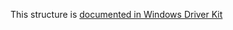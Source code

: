 This structure is [documented in Windows Driver Kit](https://learn.microsoft.com/en-us/windows-hardware/drivers/ddi/ntddk/ns-ntddk-_power_throttling_process_state)
